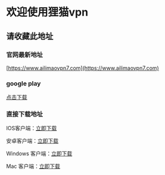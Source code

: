 # 欢迎使用狸猫vpn
## 请收藏此地址

### 官网最新地址
[https://www.ailimaovpn7.com](https://www.ailimaovpn7.com)

### google play

[点击下载](https://play.google.com/store/apps/details?id=com.first.saccelerator)


### 直接下载地址

IOS客户端：[立即下载](https://www.ailimaovpn7.com/doc/install2.html)

安卓客户端：[立即下载](https://download.linlaoban8.com/moren_lm.apk)

Windows 客户端：[立即下载](https://download.linlaoban8.com/Limao_setup.exe)

Mac 客户端：[立即下载](https://download.linlaoban8.com/Limao_setup.dmg)

